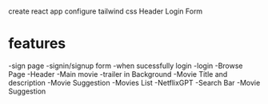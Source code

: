 #
create react app
configure tailwind css
Header
Login Form
# features
-sign page
-signin/signup form
  -when sucessfully login
  -login
  -Browse Page
   -Header
   -Main movie
       -trailer in Background
       -Movie Title and description
       -Movie Suggestion
          -Movies List 
-NetflixGPT
   -Search Bar
   -Movie Suggestion
